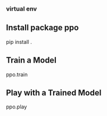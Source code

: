 ### virtual env
## Install package ppo
pip install .

## Train a Model
ppo.train

## Play with a Trained Model
ppo.play
